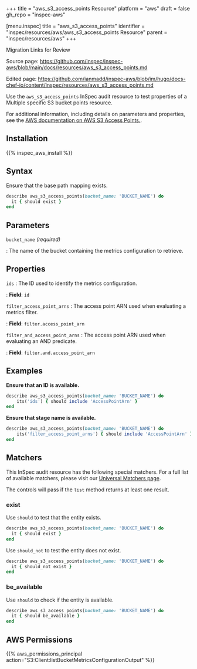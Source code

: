 +++
title = "aws_s3_access_points Resource"
platform = "aws"
draft = false
gh_repo = "inspec-aws"

[menu.inspec]
title = "aws_s3_access_points"
identifier = "inspec/resources/aws/aws_s3_access_points Resource"
parent = "inspec/resources/aws"
+++

<div class="admonition-note">
<p class="admonition-note-title">Migration Links for Review</p>
<div class="admonition-note-text">
<p>Source page: <a href="https://github.com/inspec/inspec-aws/blob/main/docs/resources/aws_s3_access_points.md">https://github.com/inspec/inspec-aws/blob/main/docs/resources/aws_s3_access_points.md</a></p>
<p>Edited page: <a href="https://github.com/ianmadd/inspec-aws/blob/im/hugo/docs-chef-io/content/inspec/resources/aws_s3_access_points.md">https://github.com/ianmadd/inspec-aws/blob/im/hugo/docs-chef-io/content/inspec/resources/aws_s3_access_points.md</a></p>
</div>
</div>


Use the `aws_s3_access_points` InSpec audit resource to test properties of a Multiple specific S3 bucket points resource.

For additional information, including details on parameters and properties, see the [AWS documentation on AWS S3 Access Points.](https://docs.aws.amazon.com/AmazonS3/latest/API/API_GetBucketMetricsConfiguration.html).

## Installation

{{% inspec_aws_install %}}

## Syntax

Ensure that the base path mapping exists.

```ruby
describe aws_s3_access_points(bucket_name: 'BUCKET_NAME') do
  it { should exist }
end
```

## Parameters

`bucket_name` _(required)_

: The name of the bucket containing the metrics configuration to retrieve.

## Properties

`ids`
: The ID used to identify the metrics configuration.

: **Field**: `id`

`filter_access_point_arns`
: The access point ARN used when evaluating a metrics filter.

: **Field**: `filter.access_point_arn`

`filter_and_access_point_arns`
: The access point ARN used when evaluating an AND predicate.

: **Field**: `filter.and.access_point_arn`

## Examples

**Ensure that an ID is available.**

```ruby
describe aws_s3_access_points(bucket_name: 'BUCKET_NAME') do
    its('ids') { should include 'AccessPointArn' }
end
```

**Ensure that stage name is available.**

```ruby
describe aws_s3_access_points(bucket_name: 'BUCKET_NAME') do
    its('filter_access_point_arns') { should include 'AccessPointArn' }
end
```

## Matchers

This InSpec audit resource has the following special matchers. For a full list of available matchers, please visit our [Universal Matchers page](https://www.inspec.io/docs/reference/matchers/).

The controls will pass if the `list` method returns at least one result.

### exist

Use `should` to test that the entity exists.

```ruby
describe aws_s3_access_points(bucket_name: 'BUCKET_NAME') do
  it { should exist }
end
```

Use `should_not` to test the entity does not exist.

```ruby
describe aws_s3_access_points(bucket_name: 'BUCKET_NAME') do
  it { should_not exist }
end
```

### be_available

Use `should` to check if the entity is available.

```ruby
describe aws_s3_access_points(bucket_name: 'BUCKET_NAME') do
  it { should be_available }
end
```

## AWS Permissions

{{% aws_permissions_principal action="S3:Client:listBucketMetricsConfigurationOutput" %}}
